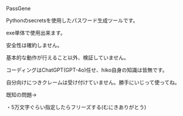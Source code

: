 PassGene

Pythonのsecretsを使用したパスワード生成ツールです。

exe単体で使用出来ます。

安全性は確約しません。

基本的な動作が行えること以外、検証していません。

コーディングはChatGPT(GPT-4o)任せ、hiko自身の知識は皆無です。

自分向けにつきクレームは受け付けていません。勝手にいじって使ってね。

既知の問題→

・5万文字ぐらい指定したらフリーズする(むにきありがとう)
